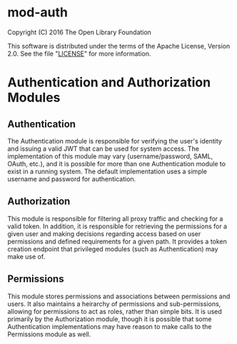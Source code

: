 # mod-auth

Copyright (C) 2016 The Open Library Foundation

This software is distributed under the terms of the Apache License,
Version 2.0. See the file "[LICENSE](LICENSE)" for more information.

# Authentication and Authorization Modules

## Authentication
The Authentication module is responsible for verifying the user's identity and issuing a valid JWT that can be used for system access. The implementation of this module may vary (username/password, SAML, OAuth, etc.), and it is possible for more than one Authentication module to exist in a running system. The default implementation uses a simple username and password for authentication.

## Authorization
This module is responsible for filtering all proxy traffic and checking for a valid token. In addition, it is responsible for retrieving the permissions for a given user and making decisions regarding access based on user permissions and defined requirements for a given path. It provides a token creation endpoint that privileged modules (such as Authentication) may make use of.

## Permissions
This module stores permissions and associations between permissions and users. It also maintains a heirarchy of permissions and sub-permissions, allowing for permissions to act as roles, rather than simple bits. It is used primarily by the Authorization module, though it is possible that some Authentication implementations may have reason to make calls to the Permissions module as well.



